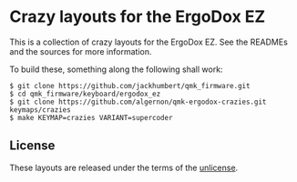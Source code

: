 Crazy layouts for the ErgoDox EZ
==========================================

This is a collection of crazy layouts for the ErgoDox EZ. See the READMEs and
the sources for more information.

To build these, something along the following shall work:

```
$ git clone https://github.com/jackhumbert/qmk_firmware.git
$ cd qmk_firmware/keyboard/ergodox_ez
$ git clone https://github.com/algernon/qmk-ergodox-crazies.git keymaps/crazies
$ make KEYMAP=crazies VARIANT=supercoder
```

## License

These layouts are released under the terms of the
[unlicense](http://unlicense.org/).
